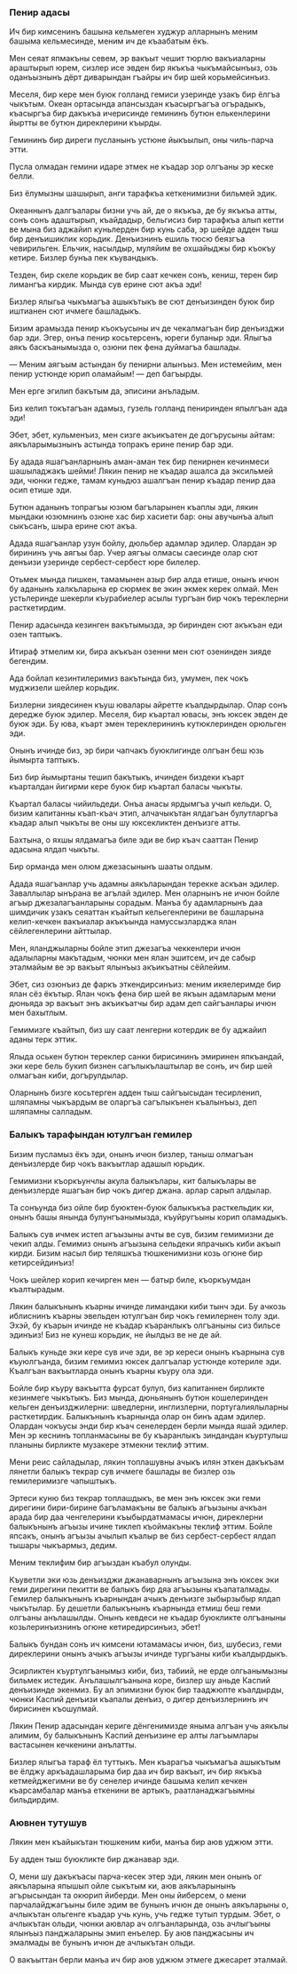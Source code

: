 ### Пенир адасы

Ич бир кимсенинъ башына кельмеген худжур алларнынъ меним башыма кельмесинде, меним ич де къаабатым ёкъ.

Мен сеяат япмакъны севем, эр вакъыт чешит тюрлю вакъиаларны араштырып юрем, сизлер исе эвден бир якъкъа чыкъмайсынъыз, озь оданъызнынъ дёрт диварындан гъайры ич бир шей корьмейсинъиз.

Меселя, бир кере мен буюк голланд гемиси узеринде узакъ бир ёлгъа чыкътым.
Океан ортасында апансыздан къасыргъагъа огърадыкъ, къасыргъа бир дакъкъа ичерисинде гемининъ бутюн елькенлерини йыртты ве бутюн диреклерини къырды.

Гемининъ бир диреги пусланынъ устюне йыкъылып, оны чиль-парча этти.

Пусла олмадан гемини идаре этмек не къадар зор олгъаны эр кеске белли.

Биз ёлумызны шашырып, анги тарафкъа кеткенимизни бильмей эдик.

Океаннынъ далгъалары бизни учь ай, де о якъкъа, де бу якъкъа атты, сонъ сонъ адаштырып, къайдадыр, бельгисиз бир тарафкъа алып кетти ве мына биз аджайип куньлерден бир кунь саба, эр шейде адден тыш бир денъишиклик корьдик.
Денъизнинъ ешиль тюсю беязгъа чевирильген.
Ельчик, насылдыр, муляйим ве охшайыджы бир къокъу кетире.
Бизлер бунъа пек къувандыкъ.

Тезден, бир скеле корьдик ве бир саат кечкен сонъ, кениш, терен бир лимангъа кирдик.
Мында сув ерине сют акъа эди!

Бизлер ялыгьа чыкъмагъа ашыкътыкъ ве сют денъизинден буюк бир иштианен сют ичмеге башладыкъ.

Бизим арамызда пенир къокъусыны ич де чекалмагъан бир денъизджи бар эди.
Эгер, онъа пенир косьтерсенъ, юреги буланыр эди.
Ялыгъа аякъ баскъанымызда о, озюни пек фена дуймагъа башлады.


— Меним аягъым астындан бу пенирни алынъыз.
Мен истемейим, мен пенир устюнде юрип оламайым! — деп багъырды.

Мен ерге эгилип бакътым да, эписини анъладым.

Биз келип токътагъан адамыз, гузель голланд пениринден япылгъан ада эди!

Эбет, эбет, кульменъиз, мен сизге акъикъатен де догърусыны айтам: аякъларымызнынъ астында топракъ ерине пенир бар эди.

Бу адада яшагъанларнынъ аман-аман тек бир пенирнен кечинмеси шашыладжакъ шейми!
Лякин пенир не къадар ашалса да эксильмей эди, чюнки гедже, тамам куньдюз ашалгъан пенир къадар пенир даа осип етише эди.

Бутюн аданынъ топрагъы юзюм багъларынен къаплы эди, лякин мындаки юзюмнинъ озюне хас бир хасиети бар: оны авучынъа алып сыкъсанъ, шыра ерине сют акъа.

Адада яшагъанлар узун бойлу, дюльбер адамлар эдилер.
Олардан эр бирининъ учь аягъы бар.
Учер аягъы олмасы саесинде олар сют денъизи узеринде сербест-сербест юре билелер.

Отьмек мында пишкен, тамамынен азыр бир алда етише, онынъ ичюн бу аданынъ халкъларына ер сюрмек ве экин экмек керек олмай.
Мен устьлеринде шекерли къурабиелер асылы тургъан бир чокъ тереклерни расткетирдим.

Пенир адасында кезинген вакътымызда, эр биринден сют акъкъан еди озен таптыкъ.

Итираф этмелим ки, бира акъкъан озенни мен сют озенинден зияде бегендим.

Ада бойлап кезинтилеримиз вакътында биз, умумен, пек чокъ муджизели шейлер корьдик.

Бизлерни зиядесинен къуш ювалары айретте къалдырдылар.
Олар сонъ дередже буюк эдилер.
Меселя, бир къартал ювасы, энъ юксек эвден де буюк эди.
Бу юва, къарт эмен тереклерининъ кутюклеринден орюльген эди.

Онынъ ичинде биз, эр бири чапчакъ буюклигинде олгъан беш юзь йымырта таптыкъ.

Биз бир йымыртаны тешип бакътыкъ, ичинден биздеки къарт къарталдан йигирми кере буюк бир къартал баласы чыкъты.

Къартал баласы чийильдеди.
Онъа анасы ярдымгъа учып кельди.
О, бизим капитанны къап-къач этип, алчачыкътан ялдагъан булутларгъа къадар алып чыкъты ве оны шу юксекликтен денъизге атты.

Бахтына, о яхшы ялдамагъа биле эди ве бир къач сааттан Пенир адасына ялдап чыкъты.

Бир орманда мен олюм джезасынынъ шааты олдым.

Адада яшагъанлар учь адамны аякъларындан терекке аскъан эдилер.
Заваллылар ынърана ве агълай эдилер.
Мен оларнынъ не ичюн бойле агъыр джезалагъанларыны сорадым.
Манъа бу адамларнынъ даа шимдичик узакъ сеяаттан къайтып кельегенлерини ве башларына келип-кечкен вакъиалар акъкъында намуссызларджа ялан сёйлегенлерини айттылар.

Мен, яланджыларны бойле этип джезагъа чеккенлери ичюн адалыларны макътадым, чюнки мен ялан эшитсем, ич де сабыр эталмайым ве эр вакъыт ялынъыз акъикъатны сёйлейим.

Эбет, сиз озюнъиз де фаркъ эткендирсинъиз: меним икяелеримде бир ялан сёз ёкътыр.
Ялан чокъ фена бир шей ве якъын адамларым мени дюньяда эр вакъыт энъ акъикъатчы бир адам деп сайгъанлары ичюн мен бахытлым.

Гемимизге къайтып, биз шу саат ленгерни котердик ве бу аджайип аданы терк эттик.

Ялыда оськен бутюн тереклер санки бирисининъ эмиринен япкъандай, эки кере бель букип бизнен сагълыкълаштылар ве сонъ, ич бир шей олмагъан киби, догърулдылар.

Оларнынъ бизге косьтерген адден тыш сайгъысыдан тесирленип, шляпамны чыкъардым ве оларгъа сагълыкънен къалынъыз, деп шляпамны салладым.



### Балыкъ тарафындан ютулгъан гемилер

Бизим пусламыз ёкъ эди, онынъ ичюн бизлер, таныш олмагъан денъизлерде бир чокъ вакъытлар адашып юрьдик.

Гемимизни къоркъунчлы акула балыкълары, кит балыкълары ве денъизлерде яшагъан бир чокъ дигер джана. арлар сарып алдылар.

Та сонъунда биз ойле бир буюктен-буюк балыкъкъа расткельдик ки, онынъ башы янында булунгъанымызда, къуйругъыны корип оламадыкъ.

Балыкъ сув ичмек истеп агъызыны ачты ве сув, бизим гемимизни де чекип алды.
Гемимиз онынъ агъызына сельдеки япрачыкъ киби акъып кирди.
Бизим насыл бир теляшкъа тюшкенимизни козь огюне бир кетирсейдинъиз!

Чокъ шейлер корип кечирген мен — батыр биле, къоркъумдан къалтырадым.

Лякин балыкънынъ къарны ичинде лимандаки киби тынч эди.
Бу ачкозь иблиснинъ къарны эвельден ютулгъан бир чокъ гемилернен толу эди.
Эхэй, бу къарын ичинде не къадар къаранлыкъ олгъаныны сиз бильсе эдинъиз!
Биз не кунеш корьдик, не йылдыз ве не де ай.

Балыкъ куньде эки кере сув иче эди, ве эр кереси онынъ къарнына сув къуюлгъанда, бизим гемимиз юксек далгъалар устюнде котериле эди.
Къалгъан вакъытларда онынъ къарны къуру ола эди.

Бойле бир къуру вакъытта фурсат булуп, биз капитаннен бирликте кезинмеге чыкътыкъ.
Биз мында, дюньянынъ бутюн кошелеринден кельген денъизджилерни: шведлерни, инглизлерни, португалиялыларны расткетирдик.
Балыкънынъ къарнында олар он бинъ адам эдилер.
Олардан чокъусы энди бир къач сенелерден берли мында яшай эдилер.
Мен эр кеснинъ топланмасыны ве бу къаранлыкъ зиндандан къуртулыш планыны бирликте музакере этмекни теклиф эттим.

Мени реис сайладылар, лякин топлашувны ачыкъ илян эткен дакъкъам лянетли балыкъ текрар сув ичмеге башлады ве бизлер озь гемилеримизге чапыштыкъ.

Эртеси куню биз текрар топлашдыкъ, ве мен энъ юксек эки геми дирегини бири-бирине багъламакъны ве балыкъ агъызыны ачкъан арада бир даа ченгелерини къыбырдатмамасы ичюн, диреклерни балыкънынъ агъызы ичине тиклеп къоймакъны теклиф эттим.
Бойле япсакъ, онынъ агъызы ачылып къалыр ве биз сербест-сербест ялдап тышары чыкъармыз, дедим.

Меним теклифим бир агъыздан къабул олунды.

Къуветли эки юзь денъизджи джанаварнынъ агъызына энъ юксек эки геми дирегини пекитти ве балыкъ бир дяа агъызыны къапаталмады.
Гемилер балыкънынъ къарнындан ачыкъ денъизге зыбырзыбыр ялдап чыкътылар.
Бу дешетли балыкънынъ къарнында етмиш беш геми олгъаны анълашылды.
Онынъ кевдеси не къадар буюкликте олгъаныны козьлеринъизнинъ огюне кетиредирсинъиз, эбет!

Балыкъ бундан сонъ ич кимсени ютамамасы ичюн, биз, шубесиз, геми диреклерини онынъ ачыкъ агъызы ичинде тургъаны киби къалдырдыкъ.

Эсирликтен къуртулгъанымыз киби, биз, табиий, не ерде олгьанымызны бильмек истедик.
Анълашылгъанына коре, бизлер шу аньде Каспий денъизинде экенмиз.
Бу ал эпимизни буюк бир тааджюпте къалдырды, чюнки Каспий денъизи къапалы денъиз, о дигер денъизлернинъ ич бирисинен къошулмай.

Лякин Пенир адасындан кериге дёнгенимизде яныма алгъан учь аякълы алимим, бу балыкънынъ Каспий денъизине ер алты лагъымлары вастасынен кечкенини анълатты.

Бизлер ялыгъа тараф ёл туттыкъ.
Мен къарагъа чыкъмагъа ашыкътым ве ёлджу аркъадашларыма бир даа ич бир вакъыт, ич бир якъкъа кетмейджегимни ве бу сенелер ичинде башыма келип кечкен къарсамбалар манъа еткенини ве артыкъ, раатланаджагъымны бильдирдим.

### Аювнен тутушув

Лякин мен къайыкътан тюшкеним киби, манъа бир аюв уджюм этти.

Бу адден тыш буюкликте бир джанавар эди.

О, мени шу дакъкъасы парча-кесек этер эди, лякин мен онынъ ог аякъларына япышып ойле сыкътым ки, аюв аякъларынынъ агърысындан та окюрип йиберди.
Мен оны йиберсем, о мени парчалайджагъыны биле эдим ве бунынъ ичюн де онынъ аякъларыны о, ачлыкътан ольгенге къадар учь кунь, учь гедже тутып турдым.
Эбет, о ачлыкътан ольди, чюнки аювлар ач олгъанларында, озь ачлыгъыны ялынъыз панджаларыны эмип енъелер.
Бу аюв панджасыны ич эмалмады ве бунынъ ичюн де ачлыкътан ольди.

О вакъыттан берли манъа ич бир аюв уджюм этмеге джесарет эталмай.
